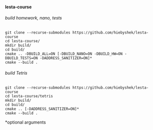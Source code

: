 #### lesta-course

###### build homework, nano, tests
    git clone --recurse-submodules https://github.com/hiebyshek/lesta-course
    cd lesta-course/
    mkdir build/
    cd build/
    cmake .. -DBUILD_ALL=ON [-DBUILD_NANO=ON -DBUILD_HW=ON -DBUILD_TESTS=ON -DADDRESS_SANITIZER=ON]*
    cmake --build .

###### build Tetris
    git clone --recurse-submodules https://github.com/hiebyshek/lesta-course
    cd lesta-course/tetris
    mkdir build/
    cd build/
    cmake .. [-DADDRESS_SANITIZER=ON]*
    cmake --build .

*optional arguments
